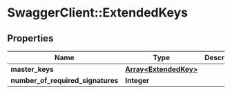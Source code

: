 # SwaggerClient::ExtendedKeys

## Properties
Name | Type | Description | Notes
------------ | ------------- | ------------- | -------------
**master_keys** | [**Array&lt;ExtendedKey&gt;**](ExtendedKey.md) |  | [optional] 
**number_of_required_signatures** | **Integer** |  | [optional] 


